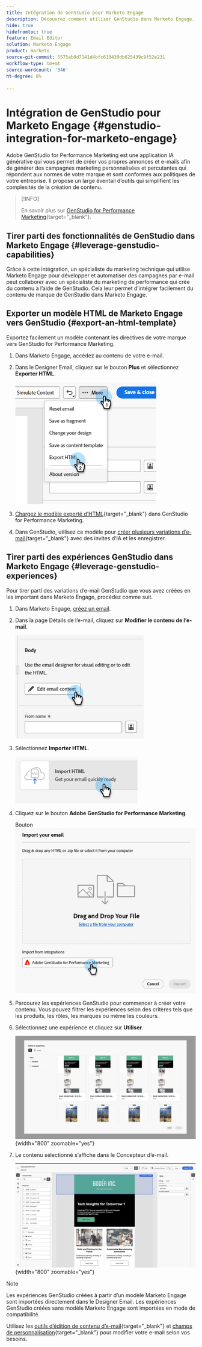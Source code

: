 ```yaml
---
title: Intégration de GenStudio pour Marketo Engage
description: Découvrez comment utiliser GenStudio dans Marketo Engage.
hide: true
hidefromtoc: true
feature: Email Editor
solution: Marketo Engage
product: marketo
source-git-commit: 5575ab0d7141d4bfc610430db625439c9f52e231
workflow-type: tm+mt
source-wordcount: '346'
ht-degree: 8%

---
```


# Intégration de GenStudio pour Marketo Engage {#genstudio-integration-for-marketo-engage}

Adobe GenStudio for Performance Marketing est une application IA générative qui vous permet de créer vos propres annonces et e-mails afin de générer des campagnes marketing personnalisées et percutantes qui répondent aux normes de votre marque et sont conformes aux politiques de votre entreprise. Il propose un large éventail d’outils qui simplifient les complexités de la création de contenu.

>[!INFO]
>
>En savoir plus sur [GenStudio for Performance Marketing](https://experienceleague.adobe.com/fr/docs/genstudio-for-performance-marketing/user-guide/home){target="_blank"}.

## Tirer parti des fonctionnalités de GenStudio dans Marketo Engage {#leverage-genstudio-capabilities}

Grâce à cette intégration, un spécialiste du marketing technique qui utilise Marketo Engage pour développer et automatiser des campagnes par e-mail peut collaborer avec un spécialiste du marketing de performance qui crée du contenu à l’aide de GenStudio. Cela leur permet d’intégrer facilement du contenu de marque de GenStudio dans Marketo Engage.

## Exporter un modèle HTML de Marketo Engage vers GenStudio {#export-an-html-template}

Exportez facilement un modèle contenant les directives de votre marque vers GenStudio for Performance Marketing.

1. Dans Marketo Engage, accédez au contenu de votre e-mail.

1. Dans le Designer Email, cliquez sur le bouton **Plus** et sélectionnez **Exporter HTML**.

   ![Exportation de votre HTML](assets/genstudio-integration-1.png)

1. [Chargez le modèle exporté d’HTML](https://experienceleague.adobe.com/fr/docs/genstudio-for-performance-marketing/user-guide/content/templates/use-templates#templates-from-ajo-and-marketo){target="_blank"} dans GenStudio for Performance Marketing.

1. Dans GenStudio, utilisez ce modèle pour [créer plusieurs variations d’e-mail](https://experienceleague.adobe.com/fr/docs/genstudio-for-performance-marketing/user-guide/create/create-email-experience){target="_blank"} avec des invites d’IA et les enregistrer.

## Tirer parti des expériences GenStudio dans Marketo Engage {#leverage-genstudio-experiences}

Pour tirer parti des variations d’e-mail GenStudio que vous avez créées en les important dans Marketo Engage, procédez comme suit.

1. Dans Marketo Engage, [créez un email](/help/marketo/product-docs/email-marketing/email-designer/email-authoring.md#create-an-email).

1. Dans la page Détails de l’e-mail, cliquez sur **Modifier le contenu de l’e-mail**.

   ![Bouton Modifier le contenu de l’e-mail](assets/genstudio-integration-2.png)

1. Sélectionnez **Importer HTML**.

   ![bouton Importer HTML](assets/genstudio-integration-3.png)

1. Cliquez sur le bouton **Adobe GenStudio for Performance Marketing**.

   Bouton ![Adobe GenStudio for Performance Marketing](assets/genstudio-integration-4.png)

1. Parcourez les expériences GenStudio pour commencer à créer votre contenu. Vous pouvez filtrer les expériences selon des critères tels que les produits, les rôles, les marques ou même les couleurs.

1. Sélectionnez une expérience et cliquez sur **Utiliser**.

   ![Sélectionnez l’expérience souhaitée](assets/genstudio-integration-5.png){width="800" zoomable="yes"}

1. Le contenu sélectionné s’affiche dans le Concepteur d’e-mail.

   ![Concepteur d’e-mail](assets/genstudio-integration-6.png){width="800" zoomable="yes"}

>[!NOTE]
>
>Les expériences GenStudio créées à partir d’un modèle Marketo Engage sont importées directement dans le Designer Email. Les expériences GenStudio créées sans modèle Marketo Engage sont importées en mode de compatibilité.

Utilisez les [outils d’édition de contenu d’e-mail](/help/marketo/product-docs/email-marketing/email-designer/email-authoring.md#add-structure-and-content){target="_blank"} et [champs de personnalisation](/help/marketo/product-docs/email-marketing/email-designer/email-authoring.md#personalize-content){target="_blank"} pour modifier votre e-mail selon vos besoins.
